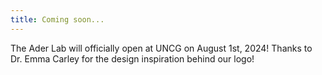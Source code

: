 ```yaml
---
title: Coming soon...
---
```


The Ader Lab will officially open at UNCG on August 1st, 2024! Thanks to Dr. Emma Carley for the design inspiration behind our logo!
